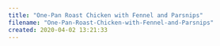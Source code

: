 ```yaml
---
title: "One-Pan Roast Chicken with Fennel and Parsnips"
filename: "One-Pan-Roast-Chicken-with-Fennel-and-Parsnips"
created: 2020-04-02 13:21:33
---
```

